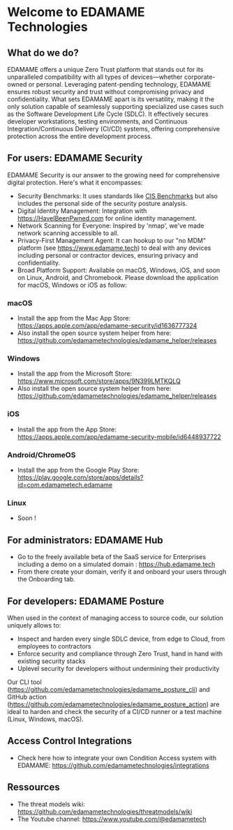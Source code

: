 # Welcome to EDAMAME Technologies
## What do we do?
EDAMAME offers a unique Zero Trust platform that stands out for its unparalleled compatibility with all types of devices—whether corporate-owned or personal. Leveraging patent-pending technology, EDAMAME ensures robust security and trust without compromising privacy and confidentiality. What sets EDAMAME apart is its versatility, making it the only solution capable of seamlessly supporting specialized use cases such as the Software Development Life Cycle (SDLC). It effectively secures developer workstations, testing environments, and Continuous Integration/Continuous Delivery (CI/CD) systems, offering comprehensive protection across the entire development process.
## For users: EDAMAME Security
EDAMAME Security is our answer to the growing need for comprehensive digital protection. Here's what it encompasses:
- Security Benchmarks: It uses standards like [CIS Benchmarks](https://www.cisecurity.org/cis-benchmarks) but also includes the personal side of the security posture analysis.
- Digital Identity Management: Integration with https://HaveIBeenPwned.com for online identity management.
- Network Scanning for Everyone: Inspired by 'nmap', we've made network scanning accessible to all.
- Privacy-First Management Agent: It can hookup to our "no MDM" platform (see https://www.edamame.tech) to deal with any devices including personal or contractor  devices, ensuring privacy and confidentiality.
- Broad Platform Support: Available on macOS, Windows, iOS, and soon on Linux, Android, and Chromebook.
Please download the application for macOS, Windows or iOS as follow:
### macOS
- Install the app from the Mac App Store: https://apps.apple.com/app/edamame-security/id1636777324
- Also install the open source system helper from here: https://github.com/edamametechnologies/edamame_helper/releases
### Windows
- Install the app from the Microsoft Store: https://www.microsoft.com/store/apps/9N399LMTKQLQ
- Also install the open source system helper from here: https://github.com/edamametechnologies/edamame_helper/releases
### iOS
- Install the app from the App Store: https://apps.apple.com/app/edamame-security-mobile/id6448937722
### Android/ChromeOS
- Install the app from the Google Play Store: https://play.google.com/store/apps/details?id=com.edamametech.edamame
### Linux
- Soon !
## For administrators: EDAMAME Hub
- Go to the freely available beta of the SaaS service for Enterprises including a demo on a simulated domain : https://hub.edamame.tech
- From there create your domain, verify it and onboard your users through the Onboarding tab.
## For developers: EDAMAME Posture
When used in the context of managing access to source code, our solution uniquely allows to:
- Inspect and harden every single SDLC device, from edge to Cloud, from employees to contractors
- Enforce security and compliance through Zero Trust, hand in hand with existing security stacks
- Uplevel security for developers without undermining their productivity

Our CLI tool (https://github.com/edamametechnologies/edamame_posture_cli) and GitHub action (https://github.com/edamametechnologies/edamame_posture_action) are ideal to harden and check the security of a CI/CD runner or a test machine (Linux, Windows, macOS).
## Access Control Integrations
- Check here how to integrate your own Condition Access system with EDAMAME: https://github.com/edamametechnologies/integrations
## Ressources
- The threat models wiki: https://github.com/edamametechnologies/threatmodels/wiki
- The Youtube channel: https://www.youtube.com/@edamametech
